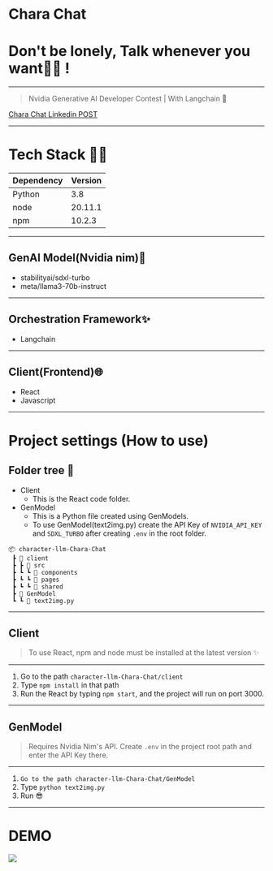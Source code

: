 # Chara Chat

# Don't be lonely, Talk whenever you want💅🏻 !

---

> Nvidia Generative AI Developer Contest | With Langchain 🤖

[Chara Chat Linkedin POST ](https://www.linkedin.com/pulse/nvidia-gendev-contest-langchain-goomin-kwon-kvare/?trackingId=hiocqe%2FtQFm5qbYRXSAidA%3D%3D)

---

# Tech Stack 🧑‍💻

| Dependency | Version |
| ---------- | ------- |
| Python     | 3.8     |
| node       | 20.11.1 |
| npm        | 10.2.3  |

---

## GenAI Model(Nvidia nim)🤖

- stabilityai/sdxl-turbo
- meta/llama3-70b-instruct

---

## Orchestration Framework✨

- Langchain

---

## Client(Frontend)🌐

- React
- Javascript

---

# Project settings (How to use)

## Folder tree 🌳

- Client
  - This is the React code folder.
- GenModel
  - This is a Python file created using GenModels.
  - To use GenModel(text2img.py) create the API Key of `NVIDIA_API_KEY` and
    `SDXL_TURBO` after creating `.env` in the root folder.

```
📦 character-llm-Chara-Chat
 ┣ 📂 client
 ┣ ┣ 📂 src
 ┣ ┗ ┗ 📂 components
 ┣ ┗ ┗ 📂 pages
 ┣ ┗ ┗ 📂 shared
 ┣ 📂 GenModel
 ┗ ┗ 📝 text2img.py
```

---

## Client

> To use React, npm and node must be installed at the latest version ✨

---

1. Go to the path `character-llm-Chara-Chat/client`
2. Type `npm install` in that path
3. Run the React by typing `npm start`, and the project will run on port 3000.

---

## GenModel

> Requires Nvidia Nim's API. Create `.env` in the project root path and enter
> the API Key there.

---

1. `Go to the path character-llm-Chara-Chat/GenModel`
2. Type `python text2img.py`
3. Run 😎

---

# DEMO

[![](https://img.youtube.com/vi/5TMIsrUg-rc/0.jpg)](https://www.youtube.com/watch?v=5TMIsrUg-rc)
